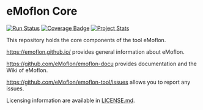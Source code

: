 # eMoflon Core

[![Run Status](https://api.shippable.com/projects/5975e2f66b05110700b064c3/badge?branch=master)](https://app.shippable.com/github/eMoflon/emoflon-core) 
[![Coverage Badge](https://api.shippable.com/projects/5975e2f66b05110700b064c3/coverageBadge?branch=master)](https://app.shippable.com/github/eMoflon/emoflon-core) 
[![Project Stats](https://www.openhub.net/p/emoflon-core/widgets/project_thin_badge.gif)](https://www.openhub.net/p/emoflon-core)

This repository holds the core components of the tool eMoflon.

https://emoflon.github.io/ provides general information about eMoflon.

https://github.com/eMoflon/emoflon-docu provides documentation and the Wiki of eMoflon.

https://github.com/eMoflon/emoflon-tool/issues allows you to report any issues.

Licensing information are available in [LICENSE.md](LICENSE.md).
